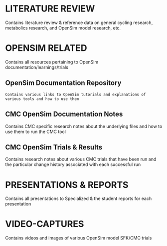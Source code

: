 # LITERATURE REVIEW
Contains literature review & reference data on general cycling research, metabolics research, and OpenSim model research, etc.

# OPENSIM RELATED
Contains all resources pertaining to OpenSim documentation/learnings/trials

## OpenSim Documentation Repository 
	Contains various links to OpenSim tutorials and explanations of various tools and how to use them

## CMC OpenSim Documentation Notes
Contains CMC specific research notes about the underlying files and how to use them to run the CMC tool 

## CMC OpenSim Trials & Results
Contains research notes about various CMC trials that have been run and the particular change history associated with each successful run

# PRESENTATIONS & REPORTS
Contains all presentations to Specialized & the student reports for each presentation

# VIDEO-CAPTURES
Contains videos and images of various OpenSim model SFK/CMC trials